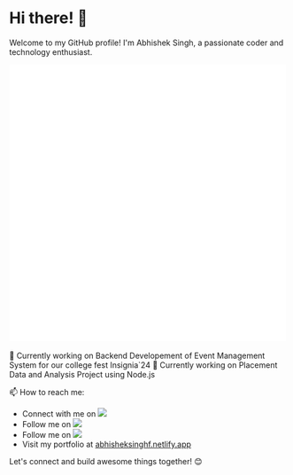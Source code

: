 # Hi there! 👋

Welcome to my GitHub profile! I'm Abhishek Singh, a passionate coder and technology enthusiast.

![Profile Screenshot](dark_name.png)

🌟 Currently working on Backend Developement of Event Management System for our college fest Insignia`24
🌟 Currently working on Placement Data and Analysis Project using Node.js

📫 How to reach me:
- Connect with me on [<img src="https://img.shields.io/badge/LinkedIn-Profile-blue?logo=linkedin"/>](https://www.linkedin.com/in/abhisheksingh-fulanekar-17b965223)
- Follow me on [<img src="https://img.shields.io/badge/Twitter-Profile-blue?logo=twitter"/>](https://twitter.com/abhisheksing484/)
- Follow me on [<img src="https://img.shields.io/badge/Instagram-Profile-blue?logo=instagram"/>](https://instagram.com/abhisheksingh_r_f/)
- Visit my portfolio at [abhisheksinghf.netlify.app](https://abhisheksinghf.netlify.app/)


Let's connect and build awesome things together! 😊
